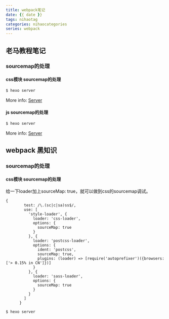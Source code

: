 ```yaml
---
title: webpack笔记
date: {{ date }}
tags: nihaotag
categories: nihaocategories
series: webpack
---
```


## 老马教程笔记

### sourcemap的处理

#### css模块 sourcemap的处理

``` bash
$ hexo server
```

More info: [Server](https://hexo.io/docs/server.html)

#### js sourcemap的处理

``` bash
$ hexo server
```

More info: [Server](https://hexo.io/docs/server.html)

## webpack 黑知识

### sourcemap的处理
#### css模块 sourcemap的处理
给一下loader加上sourceMap: true，就可以做到css的sourcemap调试。
```
{
        test: /\.(sc|c|sa)ss$/,
        use: [
          'style-loader', {
            loader: 'css-loader',
            options: {
              sourceMap: true
            }
          }, {
            loader: 'postcss-loader',
            options: {
              ident: 'postcss',
              sourceMap: true,
              plugins: (loader) => [require('autoprefixer')({browsers: ['> 0.15% in CN']})]
            }
          }, {
            loader: 'sass-loader',
            options: {
              sourceMap: true
            }
          }
        ]
      }
```

``` bash
$ hexo server
```

